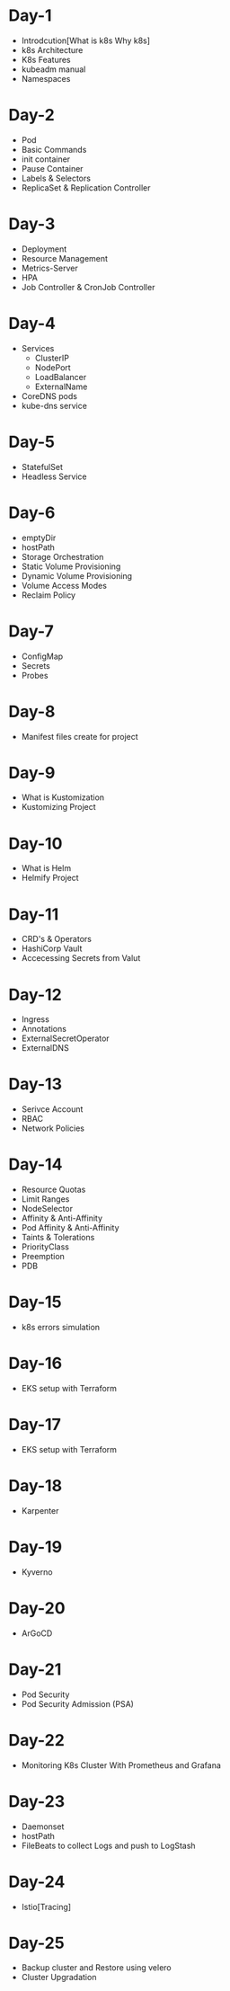  # Day-1
- Introdcution[What is k8s Why k8s]
- k8s Architecture 
- K8s Features
- kubeadm manual
- Namespaces
# Day-2
- Pod
- Basic Commands
- init container
- Pause Container
- Labels & Selectors
- ReplicaSet & Replication Controller
# Day-3
- Deployment
- Resource Management
- Metrics-Server
- HPA
- Job Controller & CronJob Controller
# Day-4
- Services
  - ClusterIP
  - NodePort
  - LoadBalancer
  - ExternalName
- CoreDNS pods
- kube-dns service
# Day-5
- StatefulSet
- Headless Service
# Day-6
- emptyDir
- hostPath
- Storage Orchestration
 - Static Volume Provisioning
 - Dynamic Volume Provisioning
- Volume Access Modes
- Reclaim Policy
# Day-7
- ConfigMap
- Secrets
- Probes
# Day-8
- Manifest files create for project
# Day-9
- What is Kustomization
- Kustomizing Project
# Day-10
- What is Helm
- Helmify Project
# Day-11
- CRD's & Operators
- HashiCorp Vault
- Accecessing Secrets from Valut
# Day-12
- Ingress
- Annotations
- ExternalSecretOperator
- ExternalDNS
# Day-13
- Serivce Account
- RBAC
- Network Policies
# Day-14
- Resource Quotas
- Limit Ranges
- NodeSelector
- Affinity & Anti-Affinity
- Pod Affinity & Anti-Affinity
- Taints & Tolerations
- PriorityClass
- Preemption
- PDB
# Day-15
- k8s errors simulation
# Day-16
- EKS setup with Terraform
# Day-17
- EKS setup with Terraform
# Day-18
- Karpenter
# Day-19
- Kyverno
# Day-20
- ArGoCD
# Day-21
- Pod Security
- Pod Security Admission (PSA)
# Day-22
- Monitoring K8s Cluster With Prometheus and Grafana
# Day-23
- Daemonset
- hostPath
- FileBeats to collect Logs and push to LogStash
# Day-24
- Istio[Tracing]
# Day-25
- Backup cluster and Restore using velero
- Cluster Upgradation
